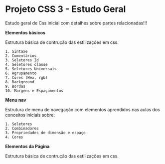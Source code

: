 # Projeto CSS 3 - Estudo Geral

Estudo geral de Css inicial com detalhes sobre partes relacionadas!!!

**Elementos básicos**

Estrutura básica de contrução das estilizações em css.

    1. Sintaxe 
    2. Comentários
    3. Seletores Id
    4. Seletores classe
    5. Seletores Universais
    6. Agrupamento
    7. Cores (Hex, rgb)
    8. Background
    9. Bordas
    10. Margens e Espaçamentos

**Menu nav**

Estrutura de menu de navegação com elementos aprendidos nas aulas dos conceitos iniciais sobre:

    1. Seletores 
    2. Combinadores
    3. Propriedades de dimensão e espaço 
    4. Cores

**Elementos da Página**

Estrutura básica de contrução das estilizações em css.

